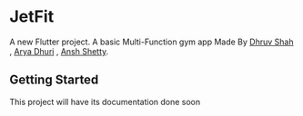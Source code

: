 # JetFit

A new Flutter project. A basic Multi-Function gym app
Made By [Dhruv Shah](https://github.com/dhs262003) , [Arya Dhuri](https://github.com/ARYA8532) , [Ansh Shetty](https://github.com/anshshettyy).

## Getting Started

This project will have its documentation done soon
